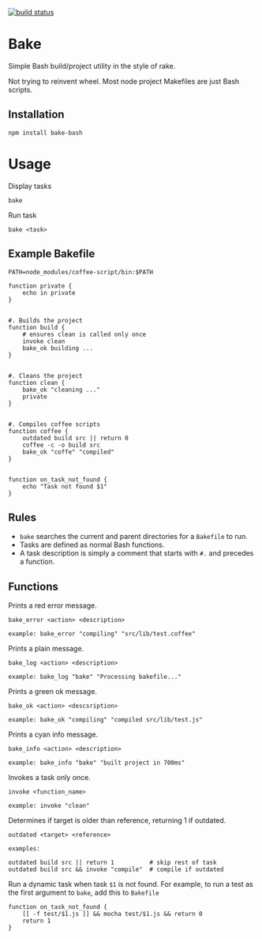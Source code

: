[![build status](https://secure.travis-ci.org/mgutz/bake.png)](http://travis-ci.org/mgutz/bake)
# Bake

Simple Bash build/project utility in the style of rake.

Not trying to reinvent wheel. Most node project Makefiles are just
Bash scripts.


## Installation

    npm install bake-bash


# Usage

Display tasks

    bake

Run task

    bake <task>


## Example Bakefile

    PATH=node_modules/coffee-script/bin:$PATH

    function private {
        echo in private
    }


    #. Builds the project
    function build {
        # ensures clean is called only once
        invoke clean
        bake_ok building ...
    }


    #. Cleans the project
    function clean {
        bake_ok "cleaning ..."
        private
    }


    #. Compiles coffee scripts
    function coffee {
        outdated build src || return 0
        coffee -c -o build src
        bake_ok "coffe" "compiled"
    }


    function on_task_not_found {
        echo "Task not found $1"
    }

## Rules

* `bake` searches the current and parent directories for a `Bakefile` to run.
* Tasks are defined as normal Bash functions.
* A task description is simply a comment that starts with `#.` and precedes
  a function.


## Functions

Prints a red error message.

    bake_error <action> <description>

    example: bake_error "compiling" "src/lib/test.coffee"

Prints a plain message.

    bake_log <action> <description>

    example: bake_log "bake" "Processing bakefile..."

Prints a green ok message.

    bake_ok <action> <descsription>

    example: bake_ok "compiling" "compiled src/lib/test.js"

Prints a cyan info message.

    bake_info <action> <description>

    example: bake_info "bake" "built project in 700ms"

Invokes a task only once.

    invoke <function_name>

    example: invoke "clean"

Determines if target is older than reference, returning 1 if outdated.

    outdated <target> <reference>

    examples:

    outdated build src || return 1          # skip rest of task
    outdated build src && invoke "compile"  # compile if outdated


Run a dynamic task when task `$1` is not found. For example, to run
a test as the first argument to `bake`, add this to `Bakefile`

    function on_task_not_found {
        [[ -f test/$1.js ]] && mocha test/$1.js && return 0
        return 1
    }
